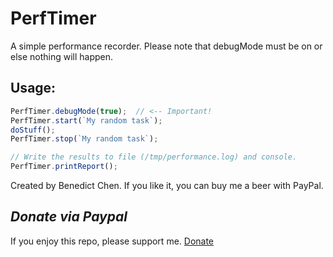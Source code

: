PerfTimer
=========
 
A simple performance recorder.  Please note that debugMode must be on
or else nothing will happen.

Usage:
------

 ```javascript
 PerfTimer.debugMode(true);  // <-- Important!
 PerfTimer.start(`My random task`);
 doStuff();
 PerfTimer.stop(`My random task`);

 // Write the results to file (/tmp/performance.log) and console.
 PerfTimer.printReport();

 ```
 
 
Created by Benedict Chen. If you like it, you can buy me a beer with PayPal.

*Donate via Paypal*
-------------------
If you enjoy this repo, please support me. [Donate](https://www.paypal.com/cgi-bin/webscr?cmd=_s-xclick&hosted_button_id=WXQKYYKPHWXHS)
 
 
